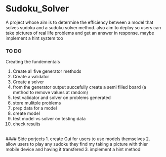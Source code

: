 # Sudoku_Solver
A project whose aim is to determine the efficiency between a model that solves sudoku and a sudoku solver method. also aim to deploy so users can take pictures of real life problems and get an answer in response. maybe implement a hint system too
<br>
### TO DO

Creating the fundementals
1. Create all five generator methods
2. Create a validator
3. Create a solver
4. from the generator output succefully create a semi filled board (a method to remove values at random)
5. test validator and solver on problems generated
6. store mulitple problems
7. prep data for a model
8. create model
9. test model vs solver on testing data
10. check results

<br>
#### Side porjects
1. create Gui for users to use models themselves
2. allow users to play any sudoku they find my taking a picture with thier mobile device and having it transfered
3. implement a hint method
